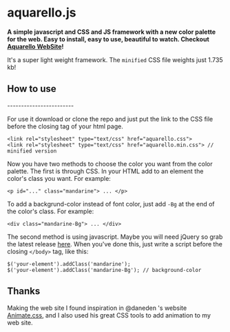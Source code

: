 <h1>aquarello.js</h1>

<b>A simple javascript and CSS and JS framework with a new color palette for the web. Easy to install, easy to use, beautiful to watch. Checkout [Aquarello WebSite](http://lorenzoferrante.github.io/aquarello/)!</b>

It's a super light weight framework. The `minified` CSS file weights just 1.735 kb!

<h2>How to use</h2>
------------------------

For use it download or clone the repo and just put the link to the CSS file before the closing </body> tag of your html page.

```
<link rel="stylesheet" type="text/css" href="aquarello.css">
<link rel="stylesheet" type="text/css" href="aquarello.min.css"> // minified version
```

Now you have two methods to choose the color you want from the color palette. The first is through CSS. In your HTML add to an element the color's class you want. For example:

`<p id="..." class="mandarine"> ... </p>`

To add a backgrund-color instead of font color, just add `-Bg` at the end of the color's class. For example:

`<div class="mandarine-Bg"> ... </div>`

The second method is using javascript. Maybe you will need jQuery so grab the latest release [here](http://code.jquery.com/jquery-latest.min.js). When you've done this, just write a script before the closing `</body>` tag, like this:

```
$('your-element').addClass('mandarine');
$('your-element').addClass('mandarine-Bg'); // background-color
```
<h2>Thanks</h2>

Making the web site I found inspiration in @daneden 's website [Animate.css](http://daneden.github.io/animate.css/), and I also used his great CSS tools to add animation to my web site.
